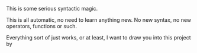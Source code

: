 This is some serious syntactic magic.

This is all automatic, no need to learn anything new. No new syntax, no new operators, functions or such.

Everything sort of just works, or at least, I want to draw you into this project by 
